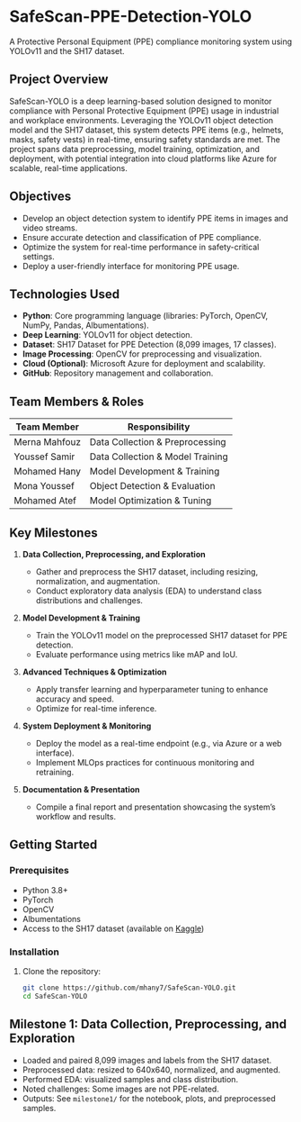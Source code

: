 # SafeScan-PPE-Detection-YOLO
A Protective Personal Equipment (PPE) compliance monitoring system using YOLOv11 and the SH17 dataset.

## Project Overview
SafeScan-YOLO is a deep learning-based solution designed to monitor compliance with Personal Protective Equipment (PPE) usage in industrial and workplace environments. Leveraging the YOLOv11 object detection model and the SH17 dataset, this system detects PPE items (e.g., helmets, masks, safety vests) in real-time, ensuring safety standards are met. The project spans data preprocessing, model training, optimization, and deployment, with potential integration into cloud platforms like Azure for scalable, real-time applications.

## Objectives
- Develop an object detection system to identify PPE items in images and video streams.
- Ensure accurate detection and classification of PPE compliance.
- Optimize the system for real-time performance in safety-critical settings.
- Deploy a user-friendly interface for monitoring PPE usage.

## Technologies Used
- **Python**: Core programming language (libraries: PyTorch, OpenCV, NumPy, Pandas, Albumentations).
- **Deep Learning**: YOLOv11 for object detection.
- **Dataset**: SH17 Dataset for PPE Detection (8,099 images, 17 classes).
- **Image Processing**: OpenCV for preprocessing and visualization.
- **Cloud (Optional)**: Microsoft Azure for deployment and scalability.
- **GitHub**: Repository management and collaboration.

## Team Members & Roles
| Team Member         | Responsibility                     |
|---------------------|------------------------------------|
| Merna Mahfouz       | Data Collection & Preprocessing   |
| Youssef Samir       | Data Collection & Model Training  |
| Mohamed Hany        | Model Development & Training      |
| Mona Youssef        | Object Detection & Evaluation     |
| Mohamed Atef        | Model Optimization & Tuning       |

## Key Milestones
1. **Data Collection, Preprocessing, and Exploration**  
   - Gather and preprocess the SH17 dataset, including resizing, normalization, and augmentation.  
   - Conduct exploratory data analysis (EDA) to understand class distributions and challenges.

2. **Model Development & Training**  
   - Train the YOLOv11 model on the preprocessed SH17 dataset for PPE detection.  
   - Evaluate performance using metrics like mAP and IoU.

3. **Advanced Techniques & Optimization**  
   - Apply transfer learning and hyperparameter tuning to enhance accuracy and speed.  
   - Optimize for real-time inference.

4. **System Deployment & Monitoring**  
   - Deploy the model as a real-time endpoint (e.g., via Azure or a web interface).  
   - Implement MLOps practices for continuous monitoring and retraining.

5. **Documentation & Presentation**  
   - Compile a final report and presentation showcasing the system’s workflow and results.

## Getting Started
### Prerequisites
- Python 3.8+
- PyTorch
- OpenCV
- Albumentations
- Access to the SH17 dataset (available on [Kaggle](https://www.kaggle.com/datasets/mugheesahmad/sh17-dataset-for-ppe-detection))

### Installation
1. Clone the repository:
   ```bash
   git clone https://github.com/mhany7/SafeScan-YOLO.git
   cd SafeScan-YOLO


## Milestone 1: Data Collection, Preprocessing, and Exploration
- Loaded and paired 8,099 images and labels from the SH17 dataset.
- Preprocessed data: resized to 640x640, normalized, and augmented.
- Performed EDA: visualized samples and class distribution.
- Noted challenges: Some images are not PPE-related.
- Outputs: See `milestone1/` for the notebook, plots, and preprocessed samples.


